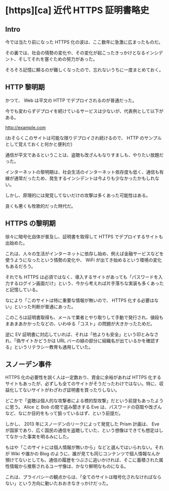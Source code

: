 # [https][ca] 近代 HTTPS 証明書略史

## Intro

今では当たり前になった HTTPS 化の波は、ここ数年に急激に広まったものだ。

その裏では、社会の情勢の変化や、その変化が起こったきっかけとなるインシデント、そしてそれを塞ぐための努力があった。

そろそろ記憶に頼るのが難しくなったので、忘れないうちに一度まとめておく。

## HTTP 黎明期

かつて、 Web は平文の HTTP でデプロイされるのが普通だった。

今でも変わらずデプロイを続けているサービスは少ないが、代表例として以下がある。

http://example.com

(おそらくこのサイトは可能な限りデプロイされ続けるので、 HTTP のサンプルとして覚えておくと何かと便利だ)

通信が平文であるということは、盗聴も改ざんもなりすましも、やりたい放題だった。

インターネットの黎明期は、社会生活のインターネット依存度も低く、通信も有線が通常だったため、発生するインシデントは今よりも少なかったかもしれない。

しかし、原理的には発覚してないだけの攻撃は多くあった可能性はある。

良くも悪くも牧歌的だった時代だ。

## HTTPS の黎明期

徐々に暗号化自体が普及し、証明書を取得して HTTPS でデプロイするサイトも出始めた。

これは、人々の生活がインターネットに依存し始め、例えば金融サービスなどを使うようになったという情勢の変化や、 WiFi が出てき始めるという環境の変化もあるだろう。

それでも HTTPS は必須ではなく、導入するサイトがあっても「パスワードを入力するログイン画面だけ」という、今から考えれば片手落ちな実装も多くあったと記憶している。

なにより「このサイトは特に重要な情報が無いので、 HTTPS 化する必要はない」といった判断が普通にあった。

このころは証明書取得も、メールで業者とやり取りして手動で発行され、値段もまあまあかかったなどの、いわゆる「コスト」の問題が大きかったためだ。

逆に EV 証明書に対応していれば、それは「他よりも安全」という印とみなされ、「偽サイトかどうかは URL バーの緑の部分に組織名が出ているかを確認する」というリテラシー教育も通用していた。

## スノーデン事件

HTTPS 化の必要性を説く人は一定数おり、資金に余裕があれば HTTPS 化するサイトもあったが、必ずしも全てのサイトがそうだったわけではない。特に、収益化してないサイトがわざわざ証明書を買ったりしない。

どこかで「盗聴は個人的な攻撃者による標的型攻撃」だという前提もあったように思う。 Alice と Bob の間で盗み聞きする Eve は、パスワードの窃取や改ざんなど、なにか目的をもって狙っているはず、という前提だ。

しかし、 2013 年にスノーデンのリークによって発覚した Prism 計画は、 Eve が国家であり、広く国民の通信を盗聴していた、という想像はできても想定はしてなかった事実を明るみにした。

もはや「このサイトには個人情報が無いから」などと選んではいられない。それが Wiki や誰かの Blog のように、誰が見ても同じコンテンツで個人情報なんか預けてないとしても、通信の履歴をつぶさに追いかければ、そこに蓄積された属性情報から推察されるユーザ像は、かなり鮮明なものになる。

これは、プライバシーの観点からは、「全てのサイトは暗号化されなければならない」という方向に動いたおおきなきっかけだった。


